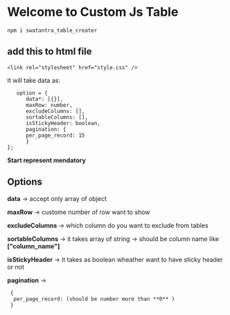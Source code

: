 # Welcome to Custom Js Table

```
npm i swatantra_table_creater

```

## add this to html file

```
<link rel="stylesheet" href="style.css" />

```

It will take data as:

```
   option = {
      data*: [{}],
      maxRow: number,
      excludeColumns: [],
      sortableColumns: [],
      isStickyHeader: boolean,
      pagination: {
      per_page_record: 15
      }
};

```

**Start represent mendatory**

## Options

**data** -> accept only array of object

**maxRow** -> custome number of row want to show

**excludeColumns** -> which column do you want to exclude from tables

**sortableColumns** -> it takes array of string -> should be column name like **["column_name"]**

**isStickyHeader** -> it takes as boolean wheather want to have sticky header or not

**pagination** ->

```
 {
  per_page_record: (should be number more than **0** )
 }

```
